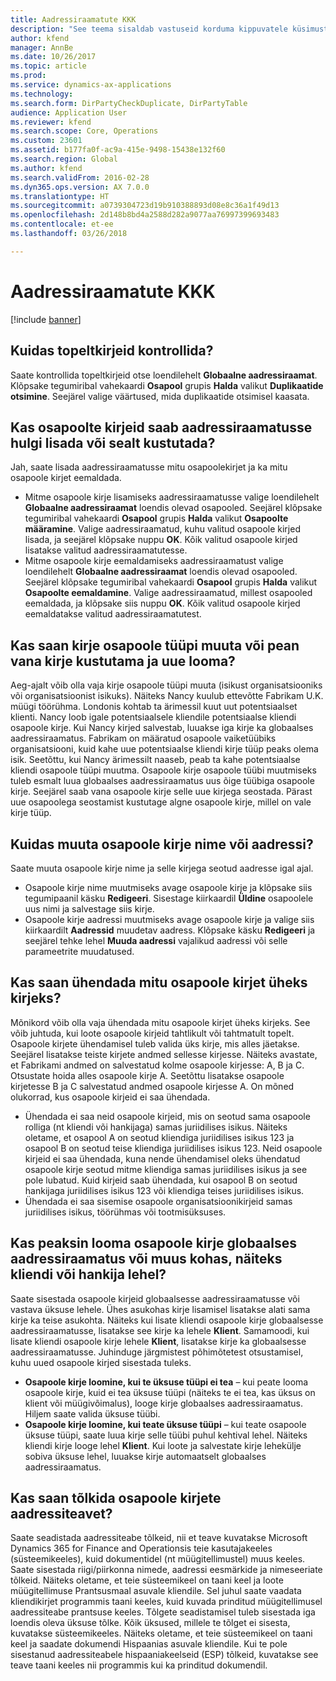 ```yaml
---
title: Aadressiraamatute KKK
description: "See teema sisaldab vastuseid korduma kippuvatele küsimustele, mis on seotud rakenduse Microsoft Dynamics 365 for Finance and Operations aadressiraamatuga."
author: kfend
manager: AnnBe
ms.date: 10/26/2017
ms.topic: article
ms.prod: 
ms.service: dynamics-ax-applications
ms.technology: 
ms.search.form: DirPartyCheckDuplicate, DirPartyTable
audience: Application User
ms.reviewer: kfend
ms.search.scope: Core, Operations
ms.custom: 23601
ms.assetid: b177fa0f-ac9a-415e-9498-15438e132f60
ms.search.region: Global
ms.author: kfend
ms.search.validFrom: 2016-02-28
ms.dyn365.ops.version: AX 7.0.0
ms.translationtype: HT
ms.sourcegitcommit: a0739304723d19b910388893d08e8c36a1f49d13
ms.openlocfilehash: 2d148b8bd4a2588d282a9077aa76997399693483
ms.contentlocale: et-ee
ms.lasthandoff: 03/26/2018

---
```


# <a name="address-books-faq"></a>Aadressiraamatute KKK

[!include [banner](../includes/banner.md)]

<a name="how-do-i-check-for-duplicate-records"></a>Kuidas topeltkirjeid kontrollida?
-------------------------------------

Saate kontrollida topeltkirjeid otse loendilehelt **Globaalne aadressiraamat**. Klõpsake tegumiribal vahekaardi **Osapool** grupis **Halda** valikut **Duplikaatide otsimine**. Seejärel valige väärtused, mida duplikaatide otsimisel kaasata.

## <a name="can-i-bulk-add-or-delete-party-records-from-an-address-book"></a>Kas osapoolte kirjeid saab aadressiraamatusse hulgi lisada või sealt kustutada?
Jah, saate lisada aadressiraamatusse mitu osapoolekirjet ja ka mitu osapoole kirjet eemaldada.

-   Mitme osapoole kirje lisamiseks aadressiraamatusse valige loendilehelt **Globaalne aadressiraamat** loendis olevad osapooled. Seejärel klõpsake tegumiribal vahekaardi **Osapool** grupis **Halda** valikut **Osapoolte määramine**. Valige aadressiraamatud, kuhu valitud osapoole kirjed lisada, ja seejärel klõpsake nuppu **OK**. Kõik valitud osapoole kirjed lisatakse valitud aadressiraamatutesse.
-   Mitme osapoole kirje eemaldamiseks aadressiraamatust valige loendilehelt **Globaalne aadressiraamat** loendis olevad osapooled. Seejärel klõpsake tegumiribal vahekaardi **Osapool** grupis **Halda** valikut **Osapoolte eemaldamine**. Valige aadressiraamatud, millest osapooled eemaldada, ja klõpsake siis nuppu **OK**. Kõik valitud osapoole kirjed eemaldatakse valitud aadressiraamatutest.

## <a name="can-i-change-the-party-type-of-a-record-or-do-i-have-to-delete-the-old-record-and-create-a-new-one"></a>Kas saan kirje osapoole tüüpi muuta või pean vana kirje kustutama ja uue looma?
Aeg-ajalt võib olla vaja kirje osapoole tüüpi muuta (isikust organisatsiooniks või organisatsioonist isikuks). Näiteks Nancy kuulub ettevõtte Fabrikam U.K. müügi töörühma. Londonis kohtab ta ärimessil kuut uut potentsiaalset klienti. Nancy loob igale potentsiaalsele kliendile potentsiaalse kliendi osapoole kirje. Kui Nancy kirjed salvestab, luuakse iga kirje ka globaalses aadressiraamatus. Fabrikam on määratud osapoole vaiketüübiks organisatsiooni, kuid kahe uue potentsiaalse kliendi kirje tüüp peaks olema isik. Seetõttu, kui Nancy ärimessilt naaseb, peab ta kahe potentsiaalse kliendi osapoole tüüpi muutma. Osapoole kirje osapoole tüübi muutmiseks tuleb esmalt luua globaalses aadressiraamatus uus õige tüübiga osapoole kirje. Seejärel saab vana osapoole kirje selle uue kirjega seostada. Pärast uue osapoolega seostamist kustutage algne osapoole kirje, millel on vale kirje tüüp.

## <a name="how-do-i-change-the-name-or-address-of-a-party-record"></a>Kuidas muuta osapoole kirje nime või aadressi?
Saate muuta osapoole kirje nime ja selle kirjega seotud aadresse igal ajal.

-   Osapoole kirje nime muutmiseks avage osapoole kirje ja klõpsake siis tegumipaanil käsku **Redigeeri**. Sisestage kiirkaardil **Üldine** osapoolele uus nimi ja salvestage siis kirje.
-   Osapoole kirje aadressi muutmiseks avage osapoole kirje ja valige siis kiirkaardilt **Aadressid** muudetav aadress. Klõpsake käsku **Redigeeri** ja seejärel tehke lehel **Muuda aadressi** vajalikud aadressi või selle parameetrite muudatused.

## <a name="can-i-merge-two-or-more-party-records-into-one-record"></a>Kas saan ühendada mitu osapoole kirjet üheks kirjeks?
Mõnikord võib olla vaja ühendada mitu osapoole kirjet üheks kirjeks. See võib juhtuda, kui loote osapoole kirjeid tahtlikult või tahtmatult topelt. Osapoole kirjete ühendamisel tuleb valida üks kirje, mis alles jäetakse. Seejärel lisatakse teiste kirjete andmed sellesse kirjesse. Näiteks avastate, et Fabrikami andmed on salvestatud kolme osapoole kirjesse: A, B ja C. Otsustate hoida alles osapoole kirje A. Seetõttu lisatakse osapoole kirjetesse B ja C salvestatud andmed osapoole kirjesse A. On mõned olukorrad, kus osapoole kirjeid ei saa ühendada.

-   Ühendada ei saa neid osapoole kirjeid, mis on seotud sama osapoole rolliga (nt kliendi või hankijaga) samas juriidilises isikus. Näiteks oletame, et osapool A on seotud kliendiga juriidilises isikus 123 ja osapool B on seotud teise kliendiga juriidilises isikus 123. Neid osapoole kirjeid ei saa ühendada, kuna nende ühendamisel oleks ühendatud osapoole kirje seotud mitme kliendiga samas juriidilises isikus ja see pole lubatud. Kuid kirjeid saab ühendada, kui osapool B on seotud hankijaga juriidilises isikus 123 või kliendiga teises juriidilises isikus.
-   Ühendada ei saa sisemise osapoole organisatsioonikirjeid samas juriidilises isikus, töörühmas või tootmisüksuses.

## <a name="should-i-create-a-party-record-in-the-global-address-book-or-in-another-place-such-as-the-customer-or-vendor-page"></a>Kas peaksin looma osapoole kirje globaalses aadressiraamatus või muus kohas, näiteks kliendi või hankija lehel?
Saate sisestada osapoole kirjeid globaalsesse aadressiraamatusse või vastava üksuse lehele. Ühes asukohas kirje lisamisel lisatakse alati sama kirje ka teise asukohta. Näiteks kui lisate kliendi osapoole kirje globaalsesse aadressiraamatusse, lisatakse see kirje ka lehele **Klient**. Samamoodi, kui lisate kliendi osapoole kirje lehele **Klient**, lisatakse kirje ka globaalsesse aadressiraamatusse. Juhinduge järgmistest põhimõtetest otsustamisel, kuhu uued osapoole kirjed sisestada tuleks.

-   **Osapoole kirje loomine, kui te üksuse tüüpi ei tea** – kui peate looma osapoole kirje, kuid ei tea üksuse tüüpi (näiteks te ei tea, kas üksus on klient või müügivõimalus), looge kirje globaalses aadressiraamatus. Hiljem saate valida üksuse tüübi.
-   **Osapoole kirje loomine, kui teate üksuse tüüpi** – kui teate osapoole üksuse tüüpi, saate luua kirje selle tüübi puhul kehtival lehel. Näiteks kliendi kirje looge lehel **Klient**. Kui loote ja salvestate kirje lehekülje sobiva üksuse lehel, luuakse kirje automaatselt globaalses aadressiraamatus.

## <a name="can-i-translate-address-information-for-party-records"></a>Kas saan tõlkida osapoole kirjete aadressiteavet?
Saate seadistada aadressiteabe tõlkeid, nii et teave kuvatakse Microsoft Dynamics 365 for Finance and Operationsis teie kasutajakeeles (süsteemikeeles), kuid dokumentidel (nt müügitellimustel) muus keeles. Saate sisestada riigi/piirkonna nimede, aadressi eesmärkide ja nimeseeriate tõlkeid. Näiteks oletame, et teie süsteemikeel on taani keel ja loote müügitellimuse Prantsusmaal asuvale kliendile. Sel juhul saate vaadata kliendikirjet programmis taani keeles, kuid kuvada prinditud müügitellimusel aadressiteabe prantsuse keeles. Tõlgete seadistamisel tuleb sisestada iga loendis oleva üksuse tõlke. Kõik üksused, millele te tõlget ei sisesta, kuvatakse süsteemikeeles. Näiteks oletame, et teie süsteemikeel on taani keel ja saadate dokumendi Hispaanias asuvale kliendile. Kui te pole sisestanud aadressiteabele hispaaniakeelseid (ESP) tõlkeid, kuvatakse see teave taani keeles nii programmis kui ka prinditud dokumendil.




